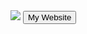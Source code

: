 <img src="https://s3.ezgif.com/tmp/ezgif-359f1470cb8d3e.gif">
<button onclick="location.href = 'https://minikids.github.io/MyBio/';" id="myButton" class="float-left submit-button" >My Website</button>
